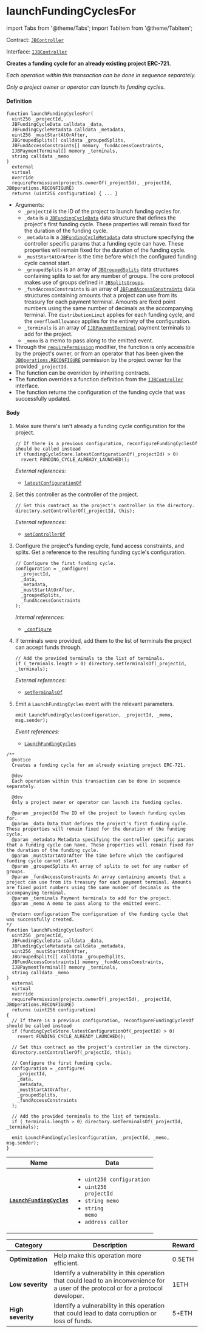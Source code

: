 # launchFundingCyclesFor

import Tabs from '@theme/Tabs';
import TabItem from '@theme/TabItem';

Contract: [`JBController`](/api/contracts/or-controllers/jbcontroller/README.md)​‌

Interface: [`IJBController`](/api/interfaces/ijbcontroller.md)

<Tabs>
<TabItem value="Step by step" label="Step by step">

**Creates a funding cycle for an already existing project ERC-721.**

_Each operation within this transaction can be done in sequence separately._

_Only a project owner or operator can launch its funding cycles._

#### Definition

```solidity
function launchFundingCyclesFor(
  uint256 _projectId,
  JBFundingCycleData calldata _data,
  JBFundingCycleMetadata calldata _metadata,
  uint256 _mustStartAtOrAfter,
  JBGroupedSplits[] calldata _groupedSplits,
  JBFundAccessConstraints[] memory _fundAccessConstraints,
  IJBPaymentTerminal[] memory _terminals,
  string calldata _memo
)
  external
  virtual
  override
  requirePermission(projects.ownerOf(_projectId), _projectId, JBOperations.RECONFIGURE)
  returns (uint256 configuration) { ... }
```

* Arguments:
  * `_projectId` is the ID of the project to launch funding cycles for.
  * `_data` is a [`JBFundingCycleData`](/api/data-structures/jbfundingcycledata.md) data structure that defines the project's first funding cycle. These properties will remain fixed for the duration of the funding cycle.
  * `_metadata` is a [`JBFundingCycleMetadata`](/api/data-structures/jbfundingcyclemetadata.md) data structure specifying the controller specific params that a funding cycle can have. These properties will remain fixed for the duration of the funding cycle.
  * `_mustStartAtOrAfter` is the time before which the configured funding cycle cannot start.
  * `_groupedSplits` is an array of [`JBGroupedSplits`](/api/data-structures/jbgroupedsplits.md) data structures containing splits to set for any number of groups. The core protocol makes use of groups defined in [`JBSplitsGroups`](/api/libraries/jbsplitsgroups.md).
  * `_fundAccessConstraints` is an array of [`JBFundAccessConstraints`](/api/data-structures/jbfundaccessconstraints.md) data structures containing amounts that a project can use from its treasury for each payment terminal. Amounts are fixed point numbers using the same number of decimals as the accompanying terminal. The `distributionLimit` applies for each funding cycle, and the `overflowAllowance` applies for the entirety of the configuration.
  * `_terminals` is an array of [`IJBPaymentTerminal`](/api/interfaces/ijbpaymentterminal.md) payment terminals to add for the project.
  * `_memo` is a memo to pass along to the emitted event.
* Through the [`requirePermission`](/api/contracts/or-abstract/jboperatable/modifiers/requirepermission.md) modifier, the function is only accessible by the project's owner, or from an operator that has been given the [`JBOperations.RECONFIGURE`](/api/libraries/jboperations.md) permission by the project owner for the provided `_projectId`.
* The function can be overriden by inheriting contracts.
* The function overrides a function definition from the [`IJBController`](/api/interfaces/ijbcontroller.md) interface.
* The function returns the configuration of the funding cycle that was successfully updated.

#### Body

1.  Make sure there's isn't already a funding cycle configuration for the project.

    ```solidity
    // If there is a previous configuration, reconfigureFundingCyclesOf should be called instead
    if (fundingCycleStore.latestConfigurationOf(_projectId) > 0)
      revert FUNDING_CYCLE_ALREADY_LAUNCHED();
    ```

    _External references:_

    * [`latestConfigurationOf`](/api/contracts/jbfundingcyclestore/properties/latestconfigurationof.md)
2.  Set this controller as the controller of the project.

    ```solidity
    // Set this contract as the project's controller in the directory.
    directory.setControllerOf(_projectId, this);
    ```

    _External references:_

    * [`setControllerOf`](/api/contracts/jbdirectory/write/setcontrollerof.md)
3.  Configure the project's funding cycle, fund access constraints, and splits. Get a reference to the resulting funding cycle's configuration.

    ```solidity
    // Configure the first funding cycle.
    configuration = _configure(
      _projectId,
      _data,
      _metadata,
      _mustStartAtOrAfter,
      _groupedSplits,
      _fundAccessConstraints
    );
    ```

    _Internal references:_

    * [`_configure`](/api/contracts/or-controllers/jbcontroller/write/-_configure.md)
4.  If terminals were provided, add them to the list of terminals the project can accept funds through.

    ```solidity
    // Add the provided terminals to the list of terminals.
    if (_terminals.length > 0) directory.setTerminalsOf(_projectId, _terminals);
    ```

    _External references:_

    * [`setTerminalsOf`](/api/contracts/jbdirectory/write/setterminalsof.md)
5.  Emit a `LaunchFundingCycles` event with the relevant parameters.

    ```solidity
    emit LaunchFundingCycles(configuration, _projectId, _memo, msg.sender);
    ```

    _Event references:_

    * [`LaunchFundingCycles`](/api/contracts/or-controllers/jbcontroller/events/launchfundingcycles.md)

</TabItem>

<TabItem value="Code" label="Code">

```solidity
/**
  @notice
  Creates a funding cycle for an already existing project ERC-721.

  @dev
  Each operation within this transaction can be done in sequence separately.

  @dev
  Only a project owner or operator can launch its funding cycles.

  @param _projectId The ID of the project to launch funding cycles for.
  @param _data Data that defines the project's first funding cycle. These properties will remain fixed for the duration of the funding cycle.
  @param _metadata Metadata specifying the controller specific params that a funding cycle can have. These properties will remain fixed for the duration of the funding cycle.
  @param _mustStartAtOrAfter The time before which the configured funding cycle cannot start.
  @param _groupedSplits An array of splits to set for any number of groups. 
  @param _fundAccessConstraints An array containing amounts that a project can use from its treasury for each payment terminal. Amounts are fixed point numbers using the same number of decimals as the accompanying terminal.
  @param _terminals Payment terminals to add for the project.
  @param _memo A memo to pass along to the emitted event.

  @return configuration The configuration of the funding cycle that was successfully created.
*/
function launchFundingCyclesFor(
  uint256 _projectId,
  JBFundingCycleData calldata _data,
  JBFundingCycleMetadata calldata _metadata,
  uint256 _mustStartAtOrAfter,
  JBGroupedSplits[] calldata _groupedSplits,
  JBFundAccessConstraints[] memory _fundAccessConstraints,
  IJBPaymentTerminal[] memory _terminals,
  string calldata _memo
)
  external
  virtual
  override
  requirePermission(projects.ownerOf(_projectId), _projectId, JBOperations.RECONFIGURE)
  returns (uint256 configuration)
{
  // If there is a previous configuration, reconfigureFundingCyclesOf should be called instead
  if (fundingCycleStore.latestConfigurationOf(_projectId) > 0)
    revert FUNDING_CYCLE_ALREADY_LAUNCHED();

  // Set this contract as the project's controller in the directory.
  directory.setControllerOf(_projectId, this);

  // Configure the first funding cycle.
  configuration = _configure(
    _projectId,
    _data,
    _metadata,
    _mustStartAtOrAfter,
    _groupedSplits,
    _fundAccessConstraints
  );

  // Add the provided terminals to the list of terminals.
  if (_terminals.length > 0) directory.setTerminalsOf(_projectId, _terminals);

  emit LaunchFundingCycles(configuration, _projectId, _memo, msg.sender);
}
```

</TabItem>

<TabItem value="Events" label="Events">

| Name                                                                    | Data                                                                                                                                                                                                                                                                                                                                                          |
| ----------------------------------------------------------------------- | ------------------------------------------------------------------------------------------------------------------------------------------------------------------------------------------------------------------------------------------------------------------------------------------------------------------------------------------------------------- |
| [**`LaunchFundingCycles`**](/api/contracts/or-controllers/jbcontroller/events/launchfundingcycles.md)                                         | <ul><li><code>uint256 configuration</code></li><li><code>uint256 projectId</code></li><li><code>string memo</code></li><li><code>string memo</code></li><li><code>address caller</code></li></ul>                 |

</TabItem>

<TabItem value="Bug bounty" label="Bug bounty">

| Category          | Description                                                                                                                            | Reward |
| ----------------- | -------------------------------------------------------------------------------------------------------------------------------------- | ------ |
| **Optimization**  | Help make this operation more efficient.                                                                                               | 0.5ETH |
| **Low severity**  | Identify a vulnerability in this operation that could lead to an inconvenience for a user of the protocol or for a protocol developer. | 1ETH   |
| **High severity** | Identify a vulnerability in this operation that could lead to data corruption or loss of funds.                                        | 5+ETH  |

</TabItem>
</Tabs>
